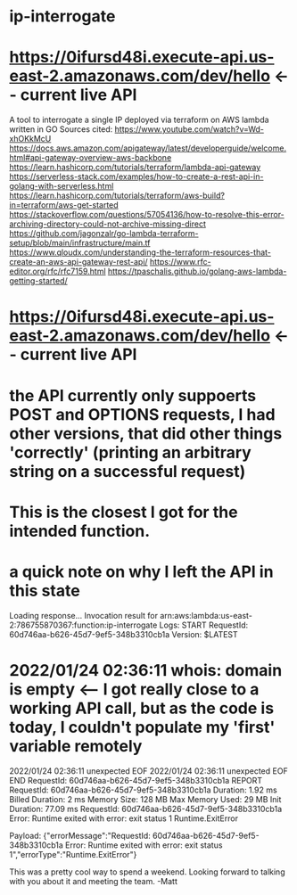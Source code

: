 # ip-interrogate
# https://0ifursd48i.execute-api.us-east-2.amazonaws.com/dev/hello <-- current live API
A tool to interrogate a single IP deployed via terraform on AWS lambda written in GO
Sources cited:
https://www.youtube.com/watch?v=Wd-xhOKkMcU
https://docs.aws.amazon.com/apigateway/latest/developerguide/welcome.html#api-gateway-overview-aws-backbone
https://learn.hashicorp.com/tutorials/terraform/lambda-api-gateway
https://serverless-stack.com/examples/how-to-create-a-rest-api-in-golang-with-serverless.html
https://learn.hashicorp.com/tutorials/terraform/aws-build?in=terraform/aws-get-started
https://stackoverflow.com/questions/57054136/how-to-resolve-this-error-archiving-directory-could-not-archive-missing-direct
https://github.com/jagonzalr/go-lambda-terraform-setup/blob/main/infrastructure/main.tf
https://www.qloudx.com/understanding-the-terraform-resources-that-create-an-aws-api-gateway-rest-api/
https://www.rfc-editor.org/rfc/rfc7159.html
https://tpaschalis.github.io/golang-aws-lambda-getting-started/
# https://0ifursd48i.execute-api.us-east-2.amazonaws.com/dev/hello <-- current live API
# the API currently only suppoerts POST and OPTIONS requests, I had other versions, that did other things 'correctly' (printing an arbitrary string on a successful request)
# This is the closest I got for the intended function.
# a quick note on why I left the API in this state
Loading response...
Invocation result for arn:aws:lambda:us-east-2:786755870367:function:ip-interrogate
Logs:
START RequestId: 60d746aa-b626-45d7-9ef5-348b3310cb1a Version: $LATEST
# **2022/01/24 02:36:11 whois: domain is empty** <-- I got really close to a working API call, but as the code is today, I couldn't populate my 'first' variable remotely
2022/01/24 02:36:11 unexpected EOF
2022/01/24 02:36:11 unexpected EOF
END RequestId: 60d746aa-b626-45d7-9ef5-348b3310cb1a
REPORT RequestId: 60d746aa-b626-45d7-9ef5-348b3310cb1a	Duration: 1.92 ms	Billed Duration: 2 ms	Memory Size: 128 MB	Max Memory Used: 29 MB	Init Duration: 77.09 ms	
RequestId: 60d746aa-b626-45d7-9ef5-348b3310cb1a Error: Runtime exited with error: exit status 1
Runtime.ExitError


Payload:
{"errorMessage":"RequestId: 60d746aa-b626-45d7-9ef5-348b3310cb1a Error: Runtime exited with error: exit status 1","errorType":"Runtime.ExitError"}


This was a pretty cool way to spend a weekend. Looking forward to talking with you about it and meeting the team.
-Matt